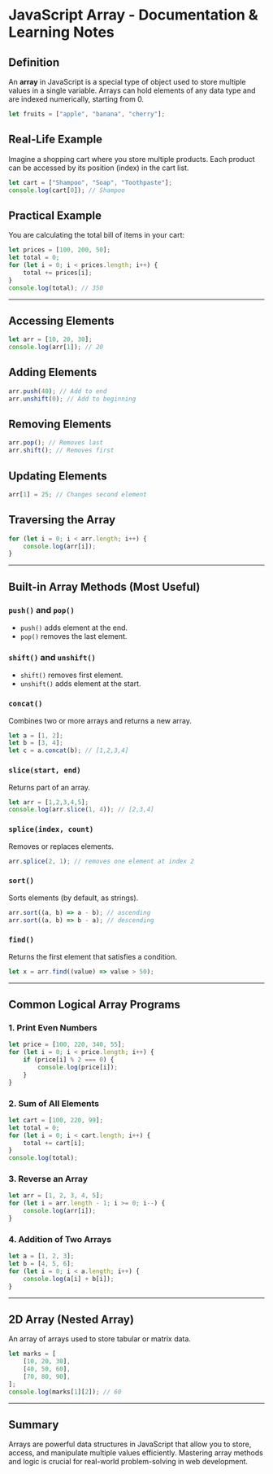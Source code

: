 # JavaScript Array - Documentation & Learning Notes

## Definition

An **array** in JavaScript is a special type of object used to store multiple values in a single variable. Arrays can hold elements of any data type and are indexed numerically, starting from 0.

```js
let fruits = ["apple", "banana", "cherry"];
```

## Real-Life Example

Imagine a shopping cart where you store multiple products. Each product can be accessed by its position (index) in the cart list.

```js
let cart = ["Shampoo", "Soap", "Toothpaste"];
console.log(cart[0]); // Shampoo
```

## Practical Example

You are calculating the total bill of items in your cart:

```js
let prices = [100, 200, 50];
let total = 0;
for (let i = 0; i < prices.length; i++) {
    total += prices[i];
}
console.log(total); // 350
```

---

## Accessing Elements

```js
let arr = [10, 20, 30];
console.log(arr[1]); // 20
```

## Adding Elements

```js
arr.push(40); // Add to end
arr.unshift(0); // Add to beginning
```

## Removing Elements

```js
arr.pop(); // Removes last
arr.shift(); // Removes first
```

## Updating Elements

```js
arr[1] = 25; // Changes second element
```

## Traversing the Array

```js
for (let i = 0; i < arr.length; i++) {
    console.log(arr[i]);
}
```

---

## Built-in Array Methods (Most Useful)

### `push()` and `pop()`

* `push()` adds element at the end.
* `pop()` removes the last element.

### `shift()` and `unshift()`

* `shift()` removes first element.
* `unshift()` adds element at the start.

### `concat()`

Combines two or more arrays and returns a new array.

```js
let a = [1, 2];
let b = [3, 4];
let c = a.concat(b); // [1,2,3,4]
```

### `slice(start, end)`

Returns part of an array.

```js
let arr = [1,2,3,4,5];
console.log(arr.slice(1, 4)); // [2,3,4]
```

### `splice(index, count)`

Removes or replaces elements.

```js
arr.splice(2, 1); // removes one element at index 2
```

### `sort()`

Sorts elements (by default, as strings).

```js
arr.sort((a, b) => a - b); // ascending
arr.sort((a, b) => b - a); // descending
```

### `find()`

Returns the first element that satisfies a condition.

```js
let x = arr.find((value) => value > 50);
```

---

## Common Logical Array Programs

### 1. Print Even Numbers

```js
let price = [100, 220, 340, 55];
for (let i = 0; i < price.length; i++) {
    if (price[i] % 2 === 0) {
        console.log(price[i]);
    }
}
```

### 2. Sum of All Elements

```js
let cart = [100, 220, 99];
let total = 0;
for (let i = 0; i < cart.length; i++) {
    total += cart[i];
}
console.log(total);
```

### 3. Reverse an Array

```js
let arr = [1, 2, 3, 4, 5];
for (let i = arr.length - 1; i >= 0; i--) {
    console.log(arr[i]);
}
```

### 4. Addition of Two Arrays

```js
let a = [1, 2, 3];
let b = [4, 5, 6];
for (let i = 0; i < a.length; i++) {
    console.log(a[i] + b[i]);
}
```

---

## 2D Array (Nested Array)

An array of arrays used to store tabular or matrix data.

```js
let marks = [
    [10, 20, 30],
    [40, 50, 60],
    [70, 80, 90],
];
console.log(marks[1][2]); // 60
```

---

## Summary

Arrays are powerful data structures in JavaScript that allow you to store, access, and manipulate multiple values efficiently. Mastering array methods and logic is crucial for real-world problem-solving in web development.

